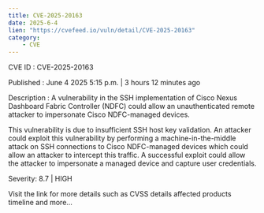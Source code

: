 ```yaml
---
title: CVE-2025-20163
date: 2025-6-4
lien: "https://cvefeed.io/vuln/detail/CVE-2025-20163"
category:
    - CVE
---
```


CVE ID : CVE-2025-20163

Published :  June 4
2025
5:15 p.m. | 3 hours
12 minutes ago

Description : A vulnerability in the SSH implementation of Cisco Nexus Dashboard Fabric Controller (NDFC) could allow an unauthenticated
remote attacker to impersonate Cisco NDFC-managed devices.

This vulnerability is due to insufficient SSH host key validation. An attacker could exploit this vulnerability by performing a machine-in-the-middle attack on SSH connections to Cisco NDFC-managed devices
which could allow an attacker to intercept this traffic. A successful exploit could allow the attacker to impersonate a managed device and capture user credentials.

Severity: 8.7 | HIGH

Visit the link for more details
such as CVSS details
affected products
timeline
and more...
